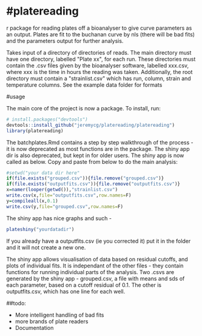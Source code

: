 #platereading
============

r package for reading plates off a bioanalyser to give curve parameters as an output.
Plates are fit to the buchanan curve by nls (there will be bad fits) and the parameters output for further analysis.

Takes input of a directory of directories of reads. The main directory must have one directory, labelled "Plate xx", for each run. These directories must contain the .csv files given by the bioanalyser software, labelled xxx.csv, where xxx is the time in hours the reading was taken.
Additionally, the root directory must contain a "strainlist.csv" which has run, column, strain and temperature columns.
See the example data folder for formats

#usage

The main core of the project is now a package. To install, run:

```R
# install.packages("devtools")
devtools::install_github("jeremycg/platereading/platereading")
library(platereading)
```

The batchplates.Rmd contains a step by step walkthrough of the process - it is now deprecated as most functions are in the package.
The shiny app dir is also deprecated, but kept in for older users. The shiny app is now called as below.
Copy and paste from below to do the main analysis:

```R
#setwd("your data dir here"
if(file.exists("grouped.csv")){file.remove("grouped.csv")}
if(file.exists("outputfits.csv")){file.remove("outputfits.csv")}
x=namer(looper(getwd()),"strainlist.csv")
write.csv(x,file="outputfits.csv",row.names=F)
y=compileall(x,0.1)
write.csv(y,file="grouped.csv",row.names=F)
```

The shiny app has nice graphs and such -

```R
plateshiny("yourdatadir")
```

If you already have a outputfits.csv (ie you corrected it) put it in the folder and it will not create a new one.


The shiny app allows visualisation of data based on residual cutoffs, and plots of individual fits. It is independant of the other files - they contain functions for running individual parts of the analysis.
Two .csvs are generated by the shiny app - grouped.csv, a file with means and sds of each parameter, based on a cutoff residual of 0.1. The other is outputfits.csv, which has one line for each well.

##todo:
* More intelligent handling of bad fits
* more brands of plate readers
* Documentation
